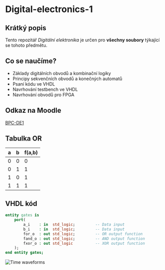 # Digital-electronics-1

## Krátký popis
Tento repozitář *Digitální elektronika* je určen pro **všechny soubory** týkající se tohoto předmětu.

## Co se naučíme?
* Základy digitálních obvodů a kombinační logiky
* Principy sekvenčních obvodů a konečných automatů
* Psaní kódu ve VHDL
* Navrhování testbench ve VHDL
* Navrhování obvodů pro FPGA

## Odkaz na Moodle
[BPC-DE1](https://moodle.vutbr.cz/course/view.php?id=224131)

## Tabulka OR
a | b | f(a,b)
-- | -- | --
0 | 0 | 0
0 | 1 | 1
1 | 0 | 1
1 | 1 | 1

## VHDL kód
```vhdl
entity gates is
    port(
        a_i    : in  std_logic;         -- Data input
        b_i    : in  std_logic;         -- Data input
        for_o  : out std_logic;         -- OR output function
        fand_o : out std_logic;         -- AND output function
        fxor_o : out std_logic          -- XOR output function
    );
end entity gates;
```

![Time waveforms](Delta.BMP)
